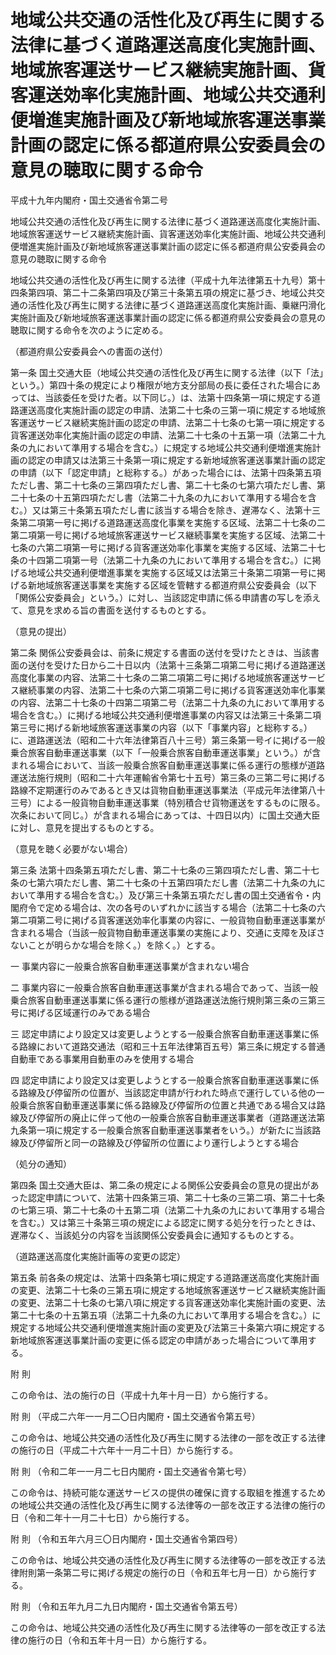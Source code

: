 # 地域公共交通の活性化及び再生に関する法律に基づく道路運送高度化実施計画、地域旅客運送サービス継続実施計画、貨客運送効率化実施計画、地域公共交通利便増進実施計画及び新地域旅客運送事業計画の認定に係る都道府県公安委員会の意見の聴取に関する命令

平成十九年内閣府・国土交通省令第二号

地域公共交通の活性化及び再生に関する法律に基づく道路運送高度化実施計画、地域旅客運送サービス継続実施計画、貨客運送効率化実施計画、地域公共交通利便増進実施計画及び新地域旅客運送事業計画の認定に係る都道府県公安委員会の意見の聴取に関する命令

地域公共交通の活性化及び再生に関する法律（平成十九年法律第五十九号）第十四条第四項、第二十二条第四項及び第三十条第五項の規定に基づき、地域公共交通の活性化及び再生に関する法律に基づく道路運送高度化実施計画、乗継円滑化実施計画及び新地域旅客運送事業計画の認定に係る都道府県公安委員会の意見の聴取に関する命令を次のように定める。

（都道府県公安委員会への書面の送付）

第一条 国土交通大臣（地域公共交通の活性化及び再生に関する法律（以下「法」という。）第四十条の規定により権限が地方支分部局の長に委任された場合にあっては、当該委任を受けた者。以下同じ。）は、法第十四条第一項に規定する道路運送高度化実施計画の認定の申請、法第二十七条の三第一項に規定する地域旅客運送サービス継続実施計画の認定の申請、法第二十七条の七第一項に規定する貨客運送効率化実施計画の認定の申請、法第二十七条の十五第一項（法第二十九条の九において準用する場合を含む。）に規定する地域公共交通利便増進実施計画の認定の申請又は法第三十条第一項に規定する新地域旅客運送事業計画の認定の申請（以下「認定申請」と総称する。）があった場合には、法第十四条第五項ただし書、第二十七条の三第四項ただし書、第二十七条の七第六項ただし書、第二十七条の十五第四項ただし書（法第二十九条の九において準用する場合を含む。）又は第三十条第五項ただし書に該当する場合を除き、遅滞なく、法第十三条第二項第一号に掲げる道路運送高度化事業を実施する区域、法第二十七条の二第二項第一号に掲げる地域旅客運送サービス継続事業を実施する区域、法第二十七条の六第二項第一号に掲げる貨客運送効率化事業を実施する区域、法第二十七条の十四第二項第一号（法第二十九条の九において準用する場合を含む。）に掲げる地域公共交通利便増進事業を実施する区域又は法第三十条第二項第一号に掲げる新地域旅客運送事業を実施する区域を管轄する都道府県公安委員会（以下「関係公安委員会」という。）に対し、当該認定申請に係る申請書の写しを添えて、意見を求める旨の書面を送付するものとする。

（意見の提出）

第二条 関係公安委員会は、前条に規定する書面の送付を受けたときは、当該書面の送付を受けた日から二十日以内（法第十三条第二項第二号に掲げる道路運送高度化事業の内容、法第二十七条の二第二項第二号に掲げる地域旅客運送サービス継続事業の内容、法第二十七条の六第二項第二号に掲げる貨客運送効率化事業の内容、法第二十七条の十四第二項第二号（法第二十九条の九において準用する場合を含む。）に掲げる地域公共交通利便増進事業の内容又は法第三十条第二項第三号に掲げる新地域旅客運送事業の内容（以下「事業内容」と総称する。）に、道路運送法（昭和二十六年法律第百八十三号）第三条第一号イに掲げる一般乗合旅客自動車運送事業（以下「一般乗合旅客自動車運送事業」という。）が含まれる場合において、当該一般乗合旅客自動車運送事業に係る運行の態様が道路運送法施行規則（昭和二十六年運輸省令第七十五号）第三条の三第二号に掲げる路線不定期運行のみであるとき又は貨物自動車運送事業法（平成元年法律第八十三号）による一般貨物自動車運送事業（特別積合せ貨物運送をするものに限る。次条において同じ。）が含まれる場合にあっては、十四日以内）に国土交通大臣に対し、意見を提出するものとする。

（意見を聴く必要がない場合）

第三条 法第十四条第五項ただし書、第二十七条の三第四項ただし書、第二十七条の七第六項ただし書、第二十七条の十五第四項ただし書（法第二十九条の九において準用する場合を含む。）及び第三十条第五項ただし書の国土交通省令・内閣府令で定める場合は、次の各号のいずれかに該当する場合（法第二十七条の六第二項第二号に掲げる貨客運送効率化事業の内容に、一般貨物自動車運送事業が含まれる場合（当該一般貨物自動車運送事業の実施により、交通に支障を及ぼさないことが明らかな場合を除く。）を除く。）とする。

一 事業内容に一般乗合旅客自動車運送事業が含まれない場合

二 事業内容に一般乗合旅客自動車運送事業が含まれる場合であって、当該一般乗合旅客自動車運送事業に係る運行の態様が道路運送法施行規則第三条の三第三号に掲げる区域運行のみである場合

三 認定申請により設定又は変更しようとする一般乗合旅客自動車運送事業に係る路線において道路交通法（昭和三十五年法律第百五号）第三条に規定する普通自動車である事業用自動車のみを使用する場合

四 認定申請により設定又は変更しようとする一般乗合旅客自動車運送事業に係る路線及び停留所の位置が、当該認定申請が行われた時点で運行している他の一般乗合旅客自動車運送事業に係る路線及び停留所の位置と共通である場合又は路線及び停留所の廃止に伴って他の一般乗合旅客自動車運送事業者（道路運送法第九条第一項に規定する一般乗合旅客自動車運送事業者をいう。）が新たに当該路線及び停留所と同一の路線及び停留所の位置により運行しようとする場合

（処分の通知）

第四条 国土交通大臣は、第二条の規定による関係公安委員会の意見の提出があった認定申請について、法第十四条第三項、第二十七条の三第二項、第二十七条の七第三項、第二十七条の十五第二項（法第二十九条の九において準用する場合を含む。）又は第三十条第三項の規定による認定に関する処分を行ったときは、遅滞なく、当該処分の内容を当該関係公安委員会に通知するものとする。

（道路運送高度化実施計画等の変更の認定）

第五条 前各条の規定は、法第十四条第七項に規定する道路運送高度化実施計画の変更、法第二十七条の三第五項に規定する地域旅客運送サービス継続実施計画の変更、法第二十七条の七第八項に規定する貨客運送効率化実施計画の変更、法第二十七条の十五第五項（法第二十九条の九において準用する場合を含む。）に規定する地域公共交通利便増進実施計画の変更及び法第三十条第六項に規定する新地域旅客運送事業計画の変更に係る認定の申請があった場合について準用する。

附 則

この命令は、法の施行の日（平成十九年十月一日）から施行する。

附 則 （平成二六年一一月二〇日内閣府・国土交通省令第五号）

この命令は、地域公共交通の活性化及び再生に関する法律の一部を改正する法律の施行の日（平成二十六年十一月二十日）から施行する。

附 則 （令和二年一一月二七日内閣府・国土交通省令第七号）

この命令は、持続可能な運送サービスの提供の確保に資する取組を推進するための地域公共交通の活性化及び再生に関する法律等の一部を改正する法律の施行の日（令和二年十一月二十七日）から施行する。

附 則 （令和五年六月三〇日内閣府・国土交通省令第四号）

この命令は、地域公共交通の活性化及び再生に関する法律等の一部を改正する法律附則第一条第二号に掲げる規定の施行の日（令和五年七月一日）から施行する。

附 則 （令和五年九月二九日内閣府・国土交通省令第五号）

この命令は、地域公共交通の活性化及び再生に関する法律等の一部を改正する法律の施行の日（令和五年十月一日）から施行する。
